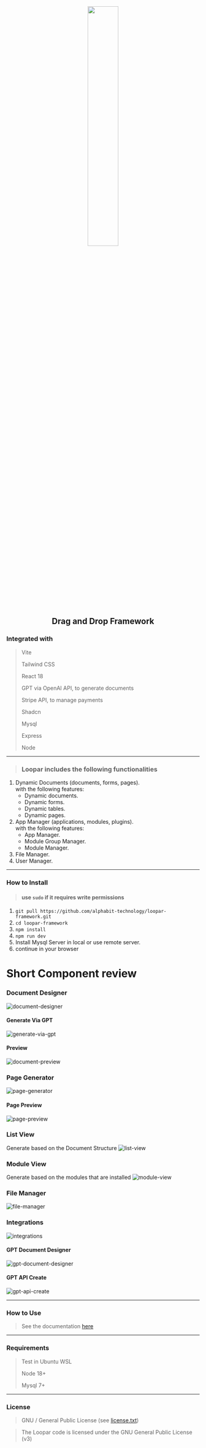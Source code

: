 <div align = "center">
    <img src = "https://user-images.githubusercontent.com/87505840/196835270-bb77df87-9880-4933-b0ff-289eb54c0202.svg" height = "" width = "40%">
    <h2>Drag and Drop Framework</h2>
</div>

### Integrated with
>
> Vite
>
> Tailwind CSS
>
> React 18
>
> GPT via OpenAI API, to generate documents
>
> Stripe API, to manage payments
>
> Shadcn
>
> Mysql
>
> Express
>
> Node

___

> ### Loopar includes the following functionalities

1. Dynamic Documents (documents, forms, pages).<br>
    with the following features:
    - Dynamic documents.
    - Dynamic forms.
    - Dynamic tables.
    - Dynamic pages.
2. App Manager  (applications, modules, plugins).<br>
    with the following features:
    - App Manager.
    - Module Group Manager.
    - Module Manager.
3. File Manager.
4. User Manager.

___

### How to Install
>
> #### use `sudo` if it requires write permissions
>
1. `git pull https://github.com/alphabit-technology/loopar-framework.git`
2. `cd loopar-framework`
3. `npm install`
4. `npm run dev`
5. Install Mysql Server in local or use remote server.
6. continue in your browser

# Short Component review

### Document Designer

![document-designer](https://github.com/alphabit-technology/loopar-framework/assets/87505840/261d1a49-66a2-498b-b1f2-e87fae3a2d91)

#### Generate Via GPT

![generate-via-gpt](https://github.com/alphabit-technology/loopar-framework/assets/87505840/a6f1c44b-dbcc-487a-a1ae-47e7d63dc8d3)

#### Preview

![document-preview](https://github.com/alphabit-technology/loopar-framework/assets/87505840/1df1c007-54dd-41a2-a7c7-ef170189d82d)

### Page Generator

![page-generator](https://github.com/alphabit-technology/loopar-framework/assets/87505840/616800e6-2bf1-4081-9e02-115349f7e0cf)

#### Page Preview

![page-preview](https://github.com/alphabit-technology/loopar-framework/assets/87505840/8355721d-6370-4278-98ab-97d723a92884)

### List View

Generate based on the Document Structure
![list-view](https://github.com/alphabit-technology/loopar-framework/assets/87505840/5e3299f9-2a9a-4a2a-82d8-dbc3846a7017)

### Module View

Generate based on the modules that are installed
![module-view](https://github.com/alphabit-technology/loopar-framework/assets/87505840/c8b2ea78-8749-463a-8e95-d08ab3b5236e)

### File Manager

![file-manager](https://github.com/alphabit-technology/loopar-framework/assets/87505840/e6069758-ba4b-47e4-94a1-96bbf3fd0a87)

### Integrations

![integrations](https://github.com/alphabit-technology/loopar-framework/assets/87505840/714c3b5e-b057-4b8b-812d-54c6d2a0378e)

#### GPT Document Designer

![gpt-document-designer](https://github.com/alphabit-technology/loopar-framework/assets/87505840/aea9d92b-4c62-48ef-82d1-70d73454660d)

#### GPT API Create

![gpt-api-create](https://github.com/alphabit-technology/loopar-framework/assets/87505840/fa763ac9-a54e-462a-a1e0-3679254c161a)

___

### How to Use
>
> See the documentation [here](https://github.com/alphabit-technology/loopar-framework/wiki)

___

### Requirements
>
> Test in Ubuntu WSL
>
> Node 18+
>
> Mysql 7+

___

### License
>
> GNU / General Public License (see [license.txt](license.txt))

> The Loopar code is licensed under the GNU General Public License (v3)

